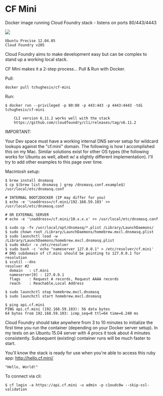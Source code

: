 # CF Mini
Docker image running Cloud Foundry stack - listens on ports 80/443/4443

[![](https://badge.imagelayers.io/tchughesiv/cf-mini.svg)](https://imagelayers.io/?images=tchughesiv/cf-mini:latest 'Get your own badge on imagelayers.io')

    Ubuntu Precise 12.04.05
    Cloud Foundry v205

Cloud Foundry aims to make development easy but can be complex to stand up a working local stack.

CF Mini makes it a 2-step process... Pull & Run with Docker.

Pull:
```shell
docker pull tchughesiv/cf-mini
```

Run:
```shell
$ docker run --privileged -p 80:80 -p 443:443 -p 4443:4443 -tdi tchughesiv/cf-mini
```

		CLI version 6.11.2 works well with the stack
		https://github.com/cloudfoundry/cli/releases/tag/v6.11.2

IMPORTANT:

  Your Dev space must have a working internal DNS server setup for wildcard lookups against the "cf.mini" domain.  The following is how I accomplished this on my Mac.  Similar solutions exist for other OS types (the following works for Ubuntu as well, albeit w/ a slightly different implementation). I'll try to add other examples to this page over time.

Macintosh setup:
```shell
$ brew install dnsmasq
$ cp $(brew list dnsmasq | grep /dnsmasq.conf.example$) /usr/local/etc/dnsmasq.conf

# INTERNAL BOOT2DOCKER (IP may differ for you)
$ echo -e '\naddress=/cf.mini/192.168.59.103' >> /usr/local/etc/dnsmasq.conf

# OR EXTERNAL SERVER
# echo -e '\naddress=/cf.mini/10.x.x.x' >> /usr/local/etc/dnsmasq.conf

$ sudo cp -fv /usr/local/opt/dnsmasq/*.plist /Library/LaunchDaemons/
$ sudo chown root /Library/LaunchDaemons/homebrew.mxcl.dnsmasq.plist
$ sudo launchctl load -w /Library/LaunchDaemons/homebrew.mxcl.dnsmasq.plist
$ sudo mkdir -v /etc/resolver
$ sudo bash -c 'echo "nameserver 127.0.0.1" > /etc/resolver/cf.mini'
# DNS subdomain of cf.mini should be pointing to 127.0.0.1 for resolution
$ scutil --dns
resolver #2
  domain   : cf.mini
  nameserver[0] : 127.0.0.1
  flags    : Request A records, Request AAAA records
  reach    : Reachable,Local Address

$ sudo launchctl stop homebrew.mxcl.dnsmasq
$ sudo launchctl start homebrew.mxcl.dnsmasq

$ ping api.cf.mini
PING api.cf.mini (192.168.59.103): 56 data bytes
64 bytes from 192.168.59.103: icmp_seq=0 ttl=64 time=6.240 ms
```

Cloud Foundry should take anywhere from 3 to 10 minutes to initialize the first time you run the container (depending on your Docker server setup).  In my tests on an Ubuntu 15.04 server with 4 procs it took about 4 minutes consistently.  Subsequent (existing) container runs will be much faster to start.

  You'll know the stack is ready for use when you're able to access this ruby app:
  http://hello.cf.mini/

    "Hello, World!"

To connect via cli:
```shell
$ cf login -a https://api.cf.mini -u admin -p c1oudc0w --skip-ssl-validation
```
